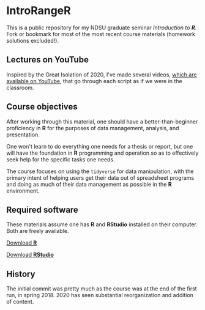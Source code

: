 # IntroRangeR
 
This is a public repository for my NDSU graduate seminar *Introduction to* ***R***. 
Fork or bookmark for most of the most recent course materials (homework solutions excluded!).

## Lectures on YouTube

Inspired by the Great Isolation of 2020, I've made several videos, [which are available on YouTube](https://www.youtube.com/playlist?list=PLKXOvaXmjIGcSHFMe2Wpsaw4yzvWR0AgQ), that go through each script as if we were in the classroom. 

## Course objectives 

After working through this material, one should have a better-than-beginner proficiency in **R** for the purposes of data management, analysis, and presentation. 

One won't learn to do everything one needs for a thesis or report, but one will have the foundation in **R** programming and operation so as to effectively seek help for the specific tasks one needs. 

The course focuses on using the `tidyverse` for data manipulation, with the primary intent of helping users get their data out of spreadsheet programs and doing as much of their data management as possible in the **R** environment. 

## Required software 

These materials assume one has **R** and **RStudio** installed on their computer. 
Both are freely available.

[Download **R**](https://www.r-project.org/)

[Download **RStudio**](https://rstudio.com/products/rstudio/download/)

## History 

The initial commit was pretty much as the course was at the end of the first run, in spring 2018. 
2020 has seen substantial reorganization and addition of content. 
